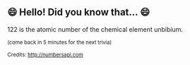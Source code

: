 ## 😄 Hello! Did you know that... 😄
122 is the atomic number of the chemical element unbibium.

<sup>(come back in 5 minutes for the next trivia)</sup>


<sup>Credits: http://numbersapi.com</sup>
